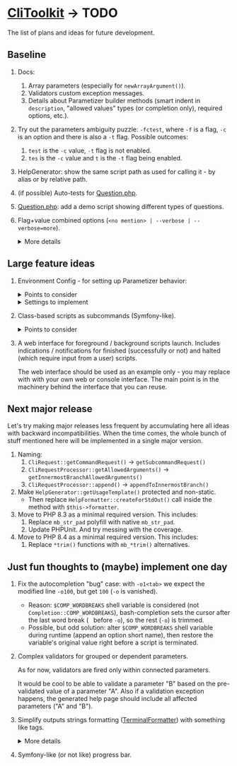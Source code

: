 # [CliToolkit](../README.md) -> TODO

The list of plans and ideas for future development.

## Baseline

1. Docs:
    1. Array parameters (especially for `newArrayArgument()`).
    1. Validators custom exception messages.
    1. Details about Parametizer builder methods
       (smart indent in `description`, "allowed values" types (or completion only), required options, etc.).
1. Try out the parameters ambiguity puzzle: `-fctest`, where `-f` is a flag, `-c` is an option and there is
   also a `-t` flag. Possible outcomes:
    1. `test` is the `-c` value, `-t` flag is not enabled.
    1. `tes` is the `-c` value and `t` is the `-t` flag being enabled.
1. HelpGenerator: show the same script path as used for calling it - by alias or by relative path.
1. (if possible) Auto-tests for [Question.php](../src/Question/Question.php).
1. [Question.php](../src/Question/Question.php): add a demo script showing different types of questions.
1. Flag+value combined options (`<no mention> | --verbose | --verbose=more`).

   <details>
   <summary>More details</summary>

   Possible states:
    * A parameter is not mentioned: the value is `null` or `false`.
    * A parameter is mentioned as a flag (no specific value): the value is `true` or some default.
    * A parameter is mentioned with a value.

   See also [symfony implementation](https://symfony.com/doc/current/console/input.html#options-with-optional-arguments)
   as an example.

   Points to consider:
    1. Solve the ambiguity:
        * For `-vo` always consider `-v` as an ordinal option (unless it is a flag-only option)
          and `o` as a value for `-v`.
          If `-v` is flag-only, then `o` should be a flag-like (a flag-only or a flag-or-option).
        * `-vv` should not be considered as the same flag mentioned twice (unless it is a flag-only option).
          It is an option `-v` with a value `v`.
        * For `-v more` consider `more` as a value for `-v` (unless `-v` is a flag-only option).
          If you want to pass `more` as an argument value and use flag-or-option `-v` as a flag, specify a double dash:
          `-v -- more`
    1. Show explicitly such an option type on a generated help page.

   Subtasks:
    1. `--help=more` shows hidden parameters (any visibility mask) like internal autocomplete-related
   parameters.

   </details>

## Large feature ideas

1. Environment Config - for setting up Parametizer behavior:
    <details>
    <summary>Points to consider</summary>

    1. [x] Set config automatically via a JSON config file.
    1. [ ] Type-related and custom validation for settings.
       Test:
        1. JSON type validation for all settings.
            1. Make one of `int` settings value as a string
               in `tests/Tests/Parametizer/EnvironmentConfig/autoload-files/parametizer.env.json`
        1. JSON type validation example for `EnvironmentConfig::$helpGeneratorShortDescriptionChars*`:
           allow `20` and `'20'`, but not `20.0` or `'20.0'`
    1. [ ] A default config generator with all settings and descriptions.
    1. [ ] Docs.
    1. [x] Specify `$throwOnException` for all test scripts.
    1. [ ] Think about adding other possible backward incompatibilities. Additional sublist:
        1. [ ] Rename `Parametizer::newConfig()` into `build()` / `startBuilding()` / `createBuilder()` / etc.
        1. [ ] In Parametizer::setExceptionHandlerForParsing() output `ParseErrorException` into `STDERR`,
           simplify the code.
    1. [ ] Refactoring:
        1. [ ] `declare(strict_types=1);` on a new line for all php-files.
    1. [ ] Review [changelog](changelog.md#v200), especially 'only if `DEV`' paragraph.

    </details>

    <details>
    <summary>Settings to implement</summary>

    1. A short name for built-in `--help` option.
        * It should be possible to specify no short name at all (also, a default state).
        * If there is no reasonable way to set a short name without walking recursively through all subcommand branches,
          implement it as a pre-setup-only setting (must be specified in a Parametizer config constructor).
    1. Values for `HelpGenerator::SHORT_DESCRIPTION_MIN_CHARS` and `SHORT_DESCRIPTION_MAX_CHARS`.
    </details>
1. Class-based scripts as subcommands (Symfony-like).
    <details>
    <summary>Points to consider</summary>

    1. Support `EnvironmentConfig` setting:
        1. A script class skeleton should support a method to set an `EnvironmentConfig` instance created from scratch
           or received from a script launcher.
        1. The skeleton should support `Parametizer::newConfig()` alternative that includes a parent `EnvironmentConfig`
           instance, but also allows to set a new instance.
    1. Support different script (subcommand) naming.
        * Composite names: 2 parts at least - `section:script` (like in Symfony).
          Single named scripts should be allowed too.

          Also try to allow compositions of implement an ability to use any amount of parts (3, 4, ..., N).
        * Support single-named aliases: `cli-toolkit:generate-autocompletion-scripts` is the "main" name for a script,
          that may be also called via `gas` or `generate-completion` aliases.
        * Ensure no names and aliases duplication.
    1. Add built-in subcommand to list all detected scripts with their names and short descriptions.
    1. Detected script names may be accessed as subcommand values by specifying their full names (autocomplete-powered)
       or unambiguous first characters substrings (like in Symfony console) - if there are scripts `clear-cache`
       and `clone-config`, the unambiguous enough substrings are `cle` and `clo` respectively.
        * (like in Symfony) In case of composite names each name substring should be mentioned - for
          `cli-toolkit:generate-autocompletion-scripts` you should specify `c:g`
          (if it is unambiguous enough - there are no other scripts named `c*:g*`).
        * Support showing all available script names via the runner list command (switched on/off by a flag option).
    1. Add a scripts launcher generator that initially stores a path to the CliToolkit engine.

       In future, there may also be a path to a settings config file (see the "_Environment Config_" feature below)
       or the config contents itself.
    1. Scripts launcher may detect ordinal Parametizer-based scripts
       (one of the launcher / "_Environment Config_" config settings).

       Thoughts about such scripts naming:
        * Generate default names by minimal unambiguous paths.
        * Add a Parametizer config option to set a script name (and aliases). Use it as a way to detect such scripts
          and add those to a launcher available commands list.

    </details>
1. A web interface for foreground / background scripts launch. Includes indications / notifications
   for finished (successfully or not) and halted (which require input from a user) scripts.

   The web interface should be used as an example only - you may replace with with your own web or console interface.
   The main point is in the machinery behind the interface that you can reuse.

## Next major release

Let's try making major releases less frequent by accumulating here all ideas with backward incompatibilities.
When the time comes, the whole bunch of stuff mentioned here will be implemented in a single major version.

1. Naming:
    1. `CliRequest::getCommandRequest()` -> `getSubcommandRequest()`
    1. `CliRequestProcessor::getAllowedArguments()` -> `getInnermostBranchAllowedArguments()`
    1. `CliRequestProcessor::append()` -> `appendToInnermostBranch()`
1. Make `HelpGenerator::getUsageTemplate()` protected and non-static.
    * Then replace `HelpFormatter::createForStdOut()` call inside the method with `$this->formatter`.
1. Move to PHP 8.3 as a minimal required version. This includes:
    1. Replace `mb_str_pad` polyfill with native `mb_str_pad`.
    1. Update PHPUnit. And try messing with the coverage.
1. Move to PHP 8.4 as a minimal required version. This includes:
    1. Replace `*trim()` functions with `mb_*trim()` alternatives.

## Just fun thoughts to (maybe) implement one day

1. Fix the autocompletion "bug" case: with `-o1<tab>` we expect the modified line `-o100`,
   but get `100` (`-o` is vanished).
    * Reason: `$COMP_WORDBREAKS` shell variable is considered (not `Completion::COMP_WORDBREAKS`), bash-completion
      sets the cursor after the last word break (` ` before `-o`), so the rest (`-o`) is trimmed.
    * Possible, but odd solution: alter `$COMP_WORDBREAKS` shell variable during runtime (append an option short name),
      then restore the variable's original value right before a script is terminated.
1. Complex validators for grouped or dependent parameters.

   As for now, validators are fired only within connected parameters.

   It would be cool to be able to validate a parameter "B" based on the pre-validated value of a parameter "A".
   Also if a validation exception happens, the generated help page should include all affected parameters
   ("A" and "B").
1. Simplify outputs strings formatting ([TerminalFormatter](../src/TerminalFormatter.php)) with something like tags.

   <details>
   <summary>More details</summary>

   Something like `"value: '<itemValue>{$value}</itemValue>'"` instead of
   `"value: '" . $errorFormatter->itemValue($value) . "'"`.
   See also [symfony coloring](https://symfony.com/doc/current/console/coloring.html) as an example.

   Points to consider:
    * If formatting is disabled, the tags should be stripped from strings before outputting.
    * Ignore (for formatting or stripping) not supported tags.
    * Create a mean to escape a tag - to output it as is (for instance, as a formatting example).
    * Use this feature to improve current built-in formatting - to simplify and shorten the code.
   </details>
1. Symfony-like (or not like) progress bar.
